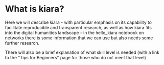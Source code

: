 # What is kiara?

Here we will describe kiara - with particular emphasis on its capability to facilitate reproducible and transparent research, as well as how kiara fits into the digital humanities landscape - in the hello\_kiara notebook on networks there is some information that we can use but also needs some further research.

There will also be a brief explanation of what skill level is needed (with a link to the "Tips for Beginners" page for those who do not meet that level)

